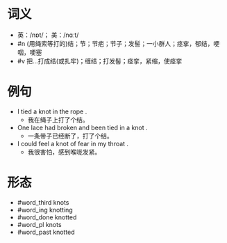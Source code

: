 # 词义
- 英：/nɒt/； 美：/nɑːt/
- #n (用绳索等打的)结；节；节疤；节子；发髻；一小群人；痉挛，郁结，哽咽，哽塞
- #v 把…打成结(或扎牢)；缠结；打发髻；痉挛，紧缩，使痉挛
# 例句
- I tied a knot in the rope .
	- 我在绳子上打了个结。
- One lace had broken and been tied in a knot .
	- 一条带子已经断了，打了个结。
- I could feel a knot of fear in my throat .
	- 我很害怕，感到喉咙发紧。
# 形态
- #word_third knots
- #word_ing knotting
- #word_done knotted
- #word_pl knots
- #word_past knotted
